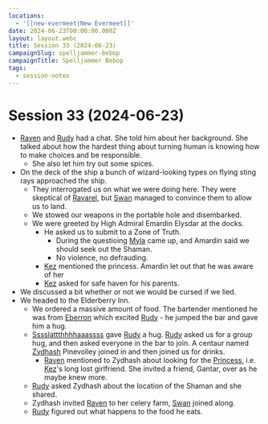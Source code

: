 ```yaml
---
locations:
  - '[[new-evermeet|New Evermeet]]'
date: 2024-06-23T00:00:00.000Z
layout: layout.webc
title: Session 33 (2024-06-23)
campaignSlug: spelljammer-bebop
campaignTitle: Spelljammer Bebop
tags:
  - session-notes
---
```

# Session 33 (2024-06-23)

- [Raven](raven.md) and [Rudy](refuge-unit-d3.md) had a chat. She told him about her background. She talked about how the hardest thing about turning human is knowing how to make choices and be responsible.
	- She also let him try out some spices.
- On the deck of the ship a bunch of wizard-looking types on flying sting rays approached the ship.
	- They interrogated us on what we were doing here. They were skeptical of [Ravarel](ravarel-deshent.md), but [Swan](swan.md) managed to convince them to allow us to land.
	- We stowed our weapons in the portable hole and disembarked.
	- We were greeted by High Admiral Emardin Elysdar at the docks.
		- He asked us to submit to a Zone of Truth.
			- During the questioing [Myla](myla.md) came up, and Amardin said we should seek out the Shaman.
			- No violence, no defrauding.
		- [Kez](kez-bardaux.md) mentioned the princess. Amardin let out that he was aware of her
		- [Kez](kez-bardaux.md) asked for safe haven for his parents.
- We discussed a bit whether or not we would be cursed if we lied.
- We headed to the Elderberry Inn.
	- We ordered a massive amount of food. The bartender mentioned he was from [Eberron](eberron.md) which excited [Rudy](refuge-unit-d3.md) - he jumped the bar and gave him a hug.
	- [Sssslattthhhhaaassss](sssslattthhhhaaassss.md) gave [Rudy](refuge-unit-d3.md) a hug. [Rudy](refuge-unit-d3.md) asked us for a group hug, and then asked everyone in the bar to join. A centaur named [Zydhash](zydhash-pinevolley.md) Pinevolley joined in and then joined us for drinks.
		- [Raven](raven.md) mentioned to Zydhash about looking for the [Princess](princess-xedalli.md), i.e. [Kez](kez-bardaux.md)'s long lost girlfriend. She invited a friend, Gantar, over as he maybe knew more.
	- [Rudy](refuge-unit-d3.md) asked Zydhash about the location of the Shaman and she shared.
	- Zydhash invited [Raven](raven.md) to her celery farm, [Swan](swan.md) joined along.
	- [Rudy](refuge-unit-d3.md) figured out what happens to the food he eats.
